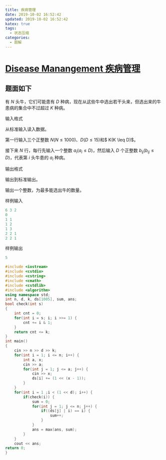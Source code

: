 ```yaml
---
title: 疾病管理
date: 2019-10-02 16:52:42
updated: 2019-10-02 16:52:42
katex: true
tags:
  - 状态压缩
categories:
  - 题解
---
```


# [Disease Manangement 疾病管理](http://oj.ipoweru.cn/problem/24112)

## 题面如下

有 $N$ 头牛，它们可能患有 $D$ 种病，现在从这些牛中选出若干头来，但选出来的牛患病的集合中不过超过 $K$ 种病。

输入格式

从标准输入读入数据。

第一行输入三个正整数 $N(N \leq 1000)$、$D(D \leq 15)$和$ K(K \leq D)$。

接下来 $N$ 行，每行先输入一个整数 $a_i (a_i \leq D)$，然后输入 $D$ 个正整数 $b_{ij} (b_{ij} \leq D)$，代表第 $i$ 头牛患的 $a_i$ 种病。

输出格式

输出到标准输出。

输出一个整数，为最多能选出牛的数量。

样例输入

```cpp
6 3 2
0
1 1
1 2
1 3
2 2 1
2 2 1
```

样例输出

```cpp
5
```

```cpp
#include <iostream>
#include <cstdio>
#include <cstring>
#include <cmath>
#include <cstdlib>
#include <algorithm>
using namespace std;
int n, d, k, ds[1005], sum, ans;
bool check(int s)
{
	int cnt = 0;
	for(int i = s; i; i >>= 1) {
		cnt += i & 1;
	}
	return cnt <= k;
}
int main()
{
	cin >> n >> d >> k;
	for(int i = 1; i <= n; i++) {
		int a, x;
		cin >> a;
		for(int j = 1; j <= a; j++) {
			cin >> x;
			ds[i] += (1 << (x - 1));
		}
	}
	for(int i = 1 ;i < (1 << d); i++) {
		if(check(i)) {
			sum = 0;
			for(int j = 1; j <= n; j++) {
				if((ds[j] | i) == i) {
					sum++;
				}
			}
			ans = max(ans, sum);
		}
	}
	cout << ans;
return 0;
}

```
